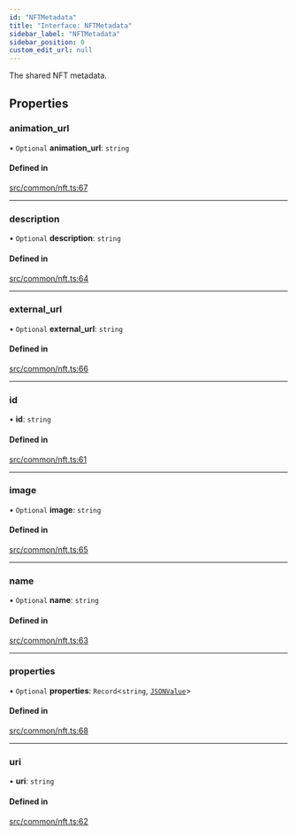 ```yaml
---
id: "NFTMetadata"
title: "Interface: NFTMetadata"
sidebar_label: "NFTMetadata"
sidebar_position: 0
custom_edit_url: null
---
```


The shared NFT metadata.

## Properties

### animation\_url

• `Optional` **animation\_url**: `string`

#### Defined in

[src/common/nft.ts:67](https://github.com/PrasoonPratham/nftlabs-sdk-ts/blob/ff1ad69/src/common/nft.ts#L67)

___

### description

• `Optional` **description**: `string`

#### Defined in

[src/common/nft.ts:64](https://github.com/PrasoonPratham/nftlabs-sdk-ts/blob/ff1ad69/src/common/nft.ts#L64)

___

### external\_url

• `Optional` **external\_url**: `string`

#### Defined in

[src/common/nft.ts:66](https://github.com/PrasoonPratham/nftlabs-sdk-ts/blob/ff1ad69/src/common/nft.ts#L66)

___

### id

• **id**: `string`

#### Defined in

[src/common/nft.ts:61](https://github.com/PrasoonPratham/nftlabs-sdk-ts/blob/ff1ad69/src/common/nft.ts#L61)

___

### image

• `Optional` **image**: `string`

#### Defined in

[src/common/nft.ts:65](https://github.com/PrasoonPratham/nftlabs-sdk-ts/blob/ff1ad69/src/common/nft.ts#L65)

___

### name

• `Optional` **name**: `string`

#### Defined in

[src/common/nft.ts:63](https://github.com/PrasoonPratham/nftlabs-sdk-ts/blob/ff1ad69/src/common/nft.ts#L63)

___

### properties

• `Optional` **properties**: `Record`<`string`, [`JSONValue`](../modules#jsonvalue)\>

#### Defined in

[src/common/nft.ts:68](https://github.com/PrasoonPratham/nftlabs-sdk-ts/blob/ff1ad69/src/common/nft.ts#L68)

___

### uri

• **uri**: `string`

#### Defined in

[src/common/nft.ts:62](https://github.com/PrasoonPratham/nftlabs-sdk-ts/blob/ff1ad69/src/common/nft.ts#L62)
